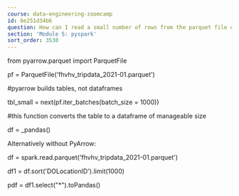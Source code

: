 ```yaml
---
course: data-engineering-zoomcamp
id: 6e251d34b6
question: How can I read a small number of rows from the parquet file directly?
section: 'Module 5: pyspark'
sort_order: 3530
---
```


from pyarrow.parquet import ParquetFile

pf = ParquetFile('fhvhv_tripdata_2021-01.parquet')

#pyarrow builds tables, not dataframes

tbl_small = next(pf.iter_batches(batch_size = 1000))

#this function converts the table to a dataframe of manageable size

df = _pandas()

Alternatively without PyArrow:

df = spark.read.parquet('fhvhv_tripdata_2021-01.parquet')

df1 = df.sort('DOLocationID').limit(1000)

pdf = df1.select("*").toPandas()

